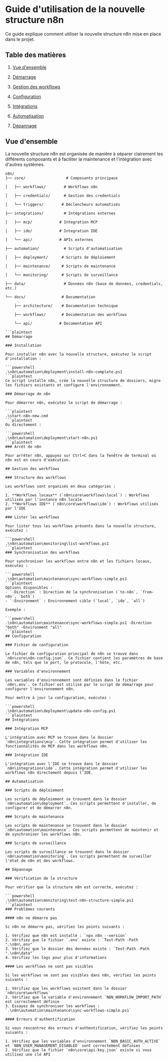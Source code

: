 # Guide d'utilisation de la nouvelle structure n8n

Ce guide explique comment utiliser la nouvelle structure n8n mise en place dans le projet.

## Table des matières

1. [Vue d'ensemble](#vue-densemble)

2. [Démarrage](#démarrage)

3. [Gestion des workflows](#gestion-des-workflows)

4. [Configuration](#configuration)

5. [Intégrations](#intégrations)

6. [Automatisation](#automatisation)

7. [Dépannage](#dépannage)

## Vue d'ensemble

La nouvelle structure n8n est organisée de manière à séparer clairement les différents composants et à faciliter la maintenance et l'intégration avec d'autres systèmes.

```plaintext
n8n/
├── core/                  # Composants principaux

│   ├── workflows/        # Workflows n8n

│   ├── credentials/      # Gestion des credentials

│   └── triggers/        # Déclencheurs automatisés

├── integrations/         # Intégrations externes

│   ├── mcp/            # Integration MCP

│   ├── ide/            # Integration IDE

│   └── api/            # APIs externes

├── automation/           # Scripts d'automatisation

│   ├── deployment/      # Scripts de déploiement

│   ├── maintenance/     # Scripts de maintenance

│   └── monitoring/      # Scripts de surveillance

├── data/                 # Données n8n (base de données, credentials, etc.)

└── docs/                # Documentation

    ├── architecture/    # Documentation technique

    ├── workflows/       # Documentation des workflows

    └── api/            # Documentation API

```plaintext
## Démarrage

### Installation

Pour installer n8n avec la nouvelle structure, exécutez le script d'installation :

```powershell
.\n8n\automation\deployment\install-n8n-complete.ps1
```plaintext
Ce script installe n8n, crée la nouvelle structure de dossiers, migre les fichiers existants et configure l'environnement.

### Démarrage de n8n

Pour démarrer n8n, exécutez le script de démarrage :

```plaintext
.\start-n8n-new.cmd
```plaintext
Ou directement :

```powershell
.\n8n\automation\deployment\start-n8n.ps1
```plaintext
### Arrêt de n8n

Pour arrêter n8n, appuyez sur Ctrl+C dans la fenêtre de terminal où n8n est en cours d'exécution.

## Gestion des workflows

### Structure des workflows

Les workflows sont organisés en deux catégories :

1. **Workflows locaux** (`n8n\core\workflows\local`) : Workflows utilisés par l'instance n8n locale
2. **Workflows IDE** (`n8n\core\workflows\ide`) : Workflows utilisés par l'IDE

### Lister les workflows

Pour lister tous les workflows présents dans la nouvelle structure, exécutez :

```powershell
.\n8n\automation\monitoring\list-workflows.ps1
```plaintext
### Synchronisation des workflows

Pour synchroniser les workflows entre n8n et les fichiers locaux, exécutez :

```powershell
.\n8n\automation\maintenance\sync-workflows-simple.ps1
```plaintext
Options disponibles :
- `-Direction` : Direction de la synchronisation (`to-n8n`, `from-n8n`, `both`)
- `-Environment` : Environnement cible (`local`, `ide`, `all`)

Exemple :

```powershell
.\n8n\automation\maintenance\sync-workflows-simple.ps1 -Direction "both" -Environment "all"
```plaintext
## Configuration

### Fichier de configuration

Le fichier de configuration principal de n8n se trouve dans `n8n\core\n8n-config.json`. Ce fichier contient les paramètres de base de n8n, tels que le port, le protocole, l'hôte, etc.

### Variables d'environnement

Les variables d'environnement sont définies dans le fichier `n8n\.env`. Ce fichier est utilisé par le script de démarrage pour configurer l'environnement n8n.

Pour mettre à jour la configuration, exécutez :

```powershell
.\n8n\automation\deployment\update-n8n-config.ps1
```plaintext
## Intégrations

### Intégration MCP

L'intégration avec MCP se trouve dans le dossier `n8n\integrations\mcp`. Cette intégration permet d'utiliser les fonctionnalités de MCP dans les workflows n8n.

### Intégration IDE

L'intégration avec l'IDE se trouve dans le dossier `n8n\integrations\ide`. Cette intégration permet d'utiliser les workflows n8n directement depuis l'IDE.

## Automatisation

### Scripts de déploiement

Les scripts de déploiement se trouvent dans le dossier `n8n\automation\deployment`. Ces scripts permettent d'installer, de configurer et de démarrer n8n.

### Scripts de maintenance

Les scripts de maintenance se trouvent dans le dossier `n8n\automation\maintenance`. Ces scripts permettent de maintenir et de synchroniser les workflows n8n.

### Scripts de surveillance

Les scripts de surveillance se trouvent dans le dossier `n8n\automation\monitoring`. Ces scripts permettent de surveiller l'état de n8n et des workflows.

## Dépannage

### Vérification de la structure

Pour vérifier que la structure n8n est correcte, exécutez :

```powershell
.\n8n\automation\monitoring\test-n8n-structure-simple.ps1
```plaintext
### Problèmes courants

#### n8n ne démarre pas

Si n8n ne démarre pas, vérifiez les points suivants :

1. Vérifiez que n8n est installé : `npx n8n --version`
2. Vérifiez que le fichier `.env` existe : `Test-Path -Path ".\n8n\.env"`
3. Vérifiez que le dossier des données existe : `Test-Path -Path ".\n8n\data"`
4. Vérifiez les logs pour plus d'informations

#### Les workflows ne sont pas visibles

Si les workflows ne sont pas visibles dans n8n, vérifiez les points suivants :

1. Vérifiez que les workflows existent dans le dossier `n8n\core\workflows`
2. Vérifiez que la variable d'environnement `N8N_WORKFLOW_IMPORT_PATH` est correctement définie
3. Essayez de synchroniser les workflows : `.\n8n\automation\maintenance\sync-workflows-simple.ps1`

#### Erreurs d'authentification

Si vous rencontrez des erreurs d'authentification, vérifiez les points suivants :

1. Vérifiez que les variables d'environnement `N8N_BASIC_AUTH_ACTIVE` et `N8N_USER_MANAGEMENT_DISABLED` sont correctement définies
2. Vérifiez que le fichier `n8n\core\api-key.json` existe si vous utilisez une clé API
